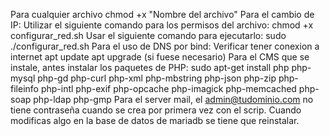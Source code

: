 Para cualquier archivo chmod +x "Nombre del archivo"
Para el cambio de IP:
Utilizar el siguiente comando para los permisos del archivo:
chmod +x configurar_red.sh 
Usar el siguiente comando para ejecutarlo:
sudo ./configurar_red.sh
Para el uso de DNS por bind:
Verificar tener conexion a internet
apt update
apt upgrade (si fuese necesario)
Para el CMS que se instale, antes instalar los paquetes de PHP:
sudo apt-get install php php-mysql php-gd php-curl php-xml php-mbstring php-json php-zip php-fileinfo php-intl php-exif php-opcache php-imagick php-memcached php-soap php-ldap php-gmp
Para el server mail, el admin@tudominio.com no tiene contraseña cuando se crea por primera vez con el scrip.
Cuando modificas algo en la base de datos de mariadb se tiene que reinstalar.


